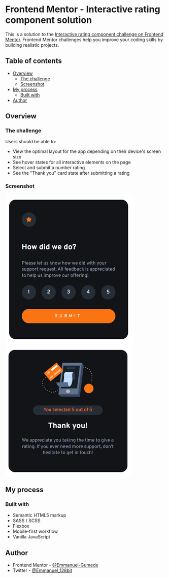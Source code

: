 # Frontend Mentor - Interactive rating component solution

This is a solution to the [Interactive rating component challenge on Frontend Mentor](https://www.frontendmentor.io/challenges/interactive-rating-component-koxpeBUmI). Frontend Mentor challenges help you improve your coding skills by building realistic projects.

## Table of contents

- [Overview](#overview)
  - [The challenge](#the-challenge)
  - [Screenshot](#screenshot)
- [My process](#my-process)
  - [Built with](#built-with)
- [Author](#author)

## Overview

### The challenge

Users should be able to:

- View the optimal layout for the app depending on their device's screen size
- See hover states for all interactive elements on the page
- Select and submit a number rating
- See the "Thank you" card state after submitting a rating

### Screenshot

![](./screenshot1.png)
![](./screenshot2.png)

## My process

### Built with

- Semantic HTML5 markup
- SASS / SCSS
- Flexbox
- Mobile-first workflow
- Vanilla JavaScript

## Author

- Frontend Mentor - [@Emmanuel-Gumede](https://www.frontendmentor.io/profile/Emmanuel-Gumede)
- Twitter - [@Emmanuel_128bit](https://www.twitter.com/Emmanuel_G)

